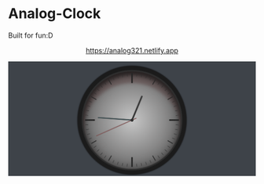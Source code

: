 # Analog-Clock
Built for fun:D

<p align="center">
  <a href="https://analog321.netlify.app">https://analog321.netlify.app</a>
</p>

![Clock](/Clock.png)

